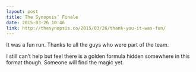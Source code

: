 ```yaml
---
layout: post
title: The Synopsis’ Finale
date: 2015-03-26 10:46
link: http://thesynopsis.co/2015/03/26/thank-you-it-was-fun/
---
```


It was a fun run. Thanks to all the guys who were part of the team.

I still can’t help but feel there is a golden formula hidden somewhere in this format though. Someone will find the magic yet.